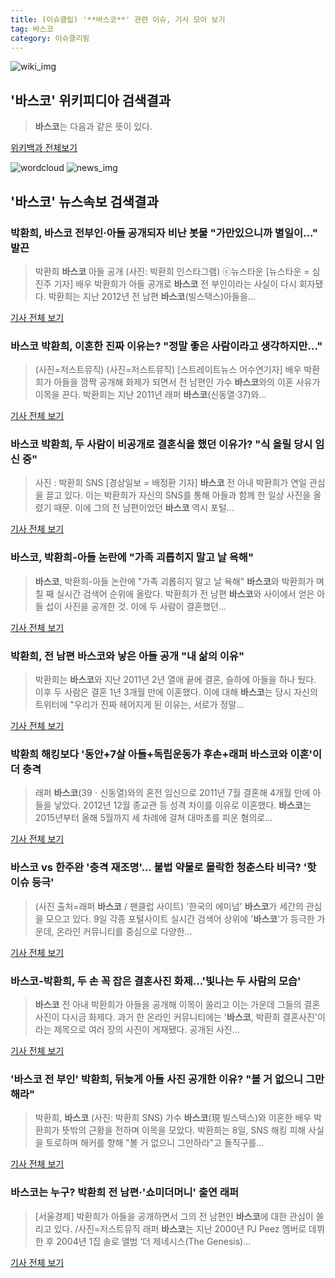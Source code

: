 ```yaml
---
title: (이슈클립) '**바스코**' 관련 이슈, 기사 모아 보기
tag: 바스코
category: 이슈클리핑
---
```

![wiki_img](https://user-images.githubusercontent.com/42597476/44503234-41136a80-a6d0-11e8-9071-6fc6418eafe4.png)
## **'**바스코**'** 위키피디아 검색결과
>**바스코**는 다음과 같은 뜻이 있다.

<a href="https://ko.wikipedia.org/wiki/바스코" target="_blank">위키백과 전체보기</a>

![wordcloud](https://s3.ap-northeast-2.amazonaws.com/lyrics101-wordcloud/2018-09-10-1536519356.png)
![news_img](https://user-images.githubusercontent.com/42597476/44507050-1206f400-a6e4-11e8-8d98-7ffbfebb353f.png)
## **'**바스코**'** 뉴스속보 검색결과
### 박환희, **바스코** 전부인·아들 공개되자 비난 봇물 "가만있으니까 별일이…" 발끈

>박환희 **바스코** 아들 공개 (사진: 박환희 인스타그램) ⓒ뉴스타운 [뉴스타운 = 심진주 기자] 배우 박환희가 아들 공개로 **바스코** 전 부인이라는 사실이 다시 회자됐다. 박환희는 지난 2012년 전 남편 **바스코**(빌스택스)아들을...

<a href="http://www.newstown.co.kr/news/articleView.html?idxno=339851" target="_blank">기사 전체 보기</a>

### **바스코** 박환희, 이혼한 진짜 이유는? "정말 좋은 사람이라고 생각하지만..."

>(사진=저스트뮤직) (사진=저스트뮤직) [스트레이트뉴스 어수연기자] 배우 박환희가 아들을 깜짝 공개해 화제가 되면서 전 남편인 가수 **바스코**와의 이혼 사유가 이목을 끈다. 박환희는 지난 2011년 래퍼 **바스코**(신동열·37)와...

<a href="http://www.straightnews.co.kr/news/articleView.html?idxno=35008" target="_blank">기사 전체 보기</a>

### **바스코** 박환희, 두 사람이 비공개로 결혼식을 했던 이유가? "식 올릴 당시 임신 중"

>사진 : 박환희 SNS [경상일보 = 배정환 기자] **바스코** 전 아내 박환희가 연일 관심을 끌고 있다. 이는 박환희가 자신의 SNS를 통해 아들과 함께 한 일상 사진을 올렸기 때문. 이에 그의 전 남편이었던 **바스코** 역시 포털...

<a href="http://www.ksilbo.co.kr/news/articleView.html?idxno=658839" target="_blank">기사 전체 보기</a>

### **바스코**, 박환희-아들 논란에 "가족 괴롭히지 말고 날 욕해"

>**바스코**, 박환희-아들 논란에 "가족 괴롭히지 말고 날 욕해" **바스코**와 박환희가 며칠 째 실시간 검색어 순위에 올랐다. 박환희가 전 남편 **바스코**와 사이에서 얻은 아들 섭이 사진을 공개한 것. 이에 두 사람이 결혼했던...

<a href="http://www.viva100.com/main/view.php?key=20180910000205166" target="_blank">기사 전체 보기</a>

### 박환희, 전 남편 **바스코**와 낳은 아들 공개 "내 삶의 이유"

>박환희는 **바스코**와 지난 2011년 2년 열애 끝에 결혼, 슬하에 아들을 하나 뒀다. 이후 두 사람은 결혼 1년 3개월 만에 이혼했다. 이에 대해 **바스코**는 당시 자신의 트위터에 "우리가 진짜 헤어지게 된 이유는, 서로가 정말...

<a href="http://www.anewsa.com/detail.php?number=1369655&thread=07r05" target="_blank">기사 전체 보기</a>

### 박환희 해킹보다 '동안+7살 아들+독립운동가 후손+래퍼 **바스코**와 이혼'이 더 충격

>래퍼 **바스코**(39ㆍ신동열)와의 혼전 임신으로 2011년 7월 결혼해 4개월 만에 아들을 낳았다. 2012년 12월 종교관 등 성격 차이를 이유로 이혼했다. **바스코**는 2015년부터 올해 5월까지 세 차례에 걸쳐 대마초를 피운 혐의로...

<a href="http://leaders.asiae.co.kr/news/articleView.html?idxno=74410" target="_blank">기사 전체 보기</a>

### **바스코** vs 한주완 '충격 재조명'... 불법 약물로 몰락한 청춘스타 비극? '핫이슈 등극'

>(사진 출처=래퍼 **바스코** / 팬클럽 사이트) '한국의 에미넘' **바스코**가 세간의 관심을 모으고 있다. 9일 각종 포털사이트 실시간 검색어 상위에 '**바스코**'가 등극한 가운데, 온라인 커뮤니티를 중심으로 다양한...

<a href="http://www.kns.tv/news/articleView.html?idxno=468278" target="_blank">기사 전체 보기</a>

### **바스코**-박환희, 두 손 꼭 잡은 결혼사진 화제…'빛나는 두 사람의 모습'

>**바스코** 전 아내 박환희가 아들을 공개해 이목이 쏠리고 이는 가운데 그들의 결혼사진이 다시금 화제다. 과거 한 온라인 커뮤니티에는 '**바스코**, 박환희 결혼사진'이라는 제목으로 여러 장의 사진이 게재됐다. 공개된 사진...

<a href="http://www.topstarnews.net/news/articleView.html?idxno=478795" target="_blank">기사 전체 보기</a>

### '**바스코** 전 부인' 박환희, 뒤늦게 아들 사진 공개한 이유? "볼 거 없으니 그만해라"

>박환희, **바스코** (사진: 박환희 SNS) 가수 **바스코**(現 빌스택스)와 이혼한 배우 박환희가 뜻밖의 근황을 전하며 이목을 모았다. 박환희는 8일, SNS 해킹 피해 사실을 토로하며 해커를 향해 "볼 거 없으니 그만하라"고 돌직구를...

<a href="http://www.jemin.com/news/articleView.html?idxno=537916" target="_blank">기사 전체 보기</a>

### **바스코**는 누구? 박환희 전 남편·'쇼미더머니' 출연 래퍼

>[서울경제] 박환희가 아들을 공개하면서 그의 전 남편인 **바스코**에 대한 관심이 쏠리고 있다. /사진=저스트뮤직 래퍼 **바스코**는 지난 2000년 PJ Peez 멤버로 데뷔한 후 2004년 1집 솔로 앨범 ‘더 제네시스(The Genesis)...

<a href="http://www.sedaily.com/NewsView/1S4KKJE5WH" target="_blank">기사 전체 보기</a>


